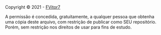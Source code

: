 Copyright © 2021 - [FVitor7](https://github.com/fvitor7)

A permissão é concedida, gratuitamente, a qualquer pessoa que obtenha uma cópia deste arquivo, com restrição de publicar como SEU repositório. Porém, sem restrição nos direitos de usar para fins de estudo.